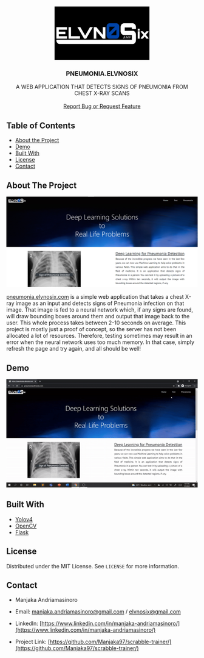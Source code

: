 
<!-- PROJECT LOGO -->
<br />
<p align="center">
  <a href="https://github.com/Manjaka97?tab=repositories">
    <img src="images/logo.png" alt="Logo" width="250" height="140">
  </a>

  <h3 align="center">PNEUMONIA.ELVNOSIX</h3>

  <p align="center">
    A WEB APPLICATION THAT DETECTS SIGNS OF PNEUMONIA FROM CHEST X-RAY SCANS
    <br />
    <br />
    <a href="https://github.com/Manjaka97/pneumonia.elvnosix/issues">Report Bug or Request Feature</a>
  </p>
</p>



<!-- TABLE OF CONTENTS -->
## Table of Contents

* [About the Project](#about-the-project)
* [Demo](#demo)
* [Built With](#built-with)
* [License](#license)
* [Contact](#contact)




<!-- ABOUT THE PROJECT -->
## About The Project

![product-screenshot]

[pneumonia.elvnosix.com](https://pneumonia.elvnosix.com) is a simple web application that takes a chest X-ray image as an input and detects signs of Pneumonia infection on that image. That image is fed to a neural network which, if any signs are found, will draw bounding boxes around them and output that image back to the user. This whole process takes between 2-10 seconds on average. This project is mostly just a proof of concept, so the server has not been allocated a lot of resources. Therefore, testing sometimes may result in an error when the neural network uses too much memory. In that case, simply refresh the page and try again, and all should be well!

<!-- DEMO -->
## Demo

![demo]

<!-- built-with -->
## Built With

* [Yolov4](https://github.com/AlexeyAB/darknet)
* [OpenCV](https://opencv.org/)
* [Flask](https://flask.palletsprojects.com/en/2.0.x/)

<!-- LICENSE -->
## License

Distributed under the MIT License. See `LICENSE` for more information.


<!-- CONTACT -->
## Contact

* Manjaka Andriamasinoro 
* Email: manjaka.andriamasinoro@gmail.com / elvnosix@gmail.com
* LinkedIn: [https://www.linkedin.com/in/manjaka-andriamasinoro/](https://www.linkedin.com/in/manjaka-andriamasinoro/)

* Project Link: [https://github.com/Manjaka97/scrabble-trainer/](https://github.com/Manjaka97/scrabble-trainer/)


<!-- MARKDOWN LINKS & IMAGES -->
[license-url]: https://github.com/Manjaka97/scrabble-trainer/blob/master/LICENSE
[linkedin-url]: https://www.linkedin.com/in/manjaka-andriamasinoro/
[product-screenshot]: images/screenshot.PNG
[demo]: images/demo.gif
